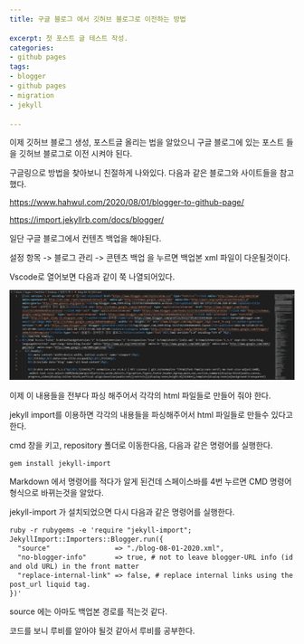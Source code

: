 ```yaml
---
title: 구글 블로그 에서 깃허브 블로그로 이전하는 방법

excerpt: 첫 포스트 글 테스트 작성.
categories:
- github pages
tags:
- blogger
- github pages
- migration
- jekyll

---
```


이제 깃허브 블로그 생성, 포스트글 올리는 법을 알았으니 구글 블로그에 있는 포스트 들을 깃허브 블로그로 이전 시켜야 된다.

구글링으로 방법을 찾아보니 친절하게 나와있다. 다음과 같은 블로그와 사이트들을 참고했다.

<https://www.hahwul.com/2020/08/01/blogger-to-github-page/>

<https://import.jekyllrb.com/docs/blogger/>


일단 구글 블로그에서 컨텐츠 백업을 해야된다.

설정 항목 -> 블로그 관리 -> 콘텐츠 백업
을 누르면 백업본 xml 파일이 다운될것이다.


Vscode로 열어보면 다음과 같이 쭉 나열되어있다.

![백업본내용](/assets/image/posts_image/backup_xml.png)


이제 이 내용들을 전부다 파싱 해주어서 각각의 html 파일들로 만들어 줘야 한다.

jekyll import를 이용하면 각각의 내용들을 파싱해주어서 html 파일들로 만들수 있다고 한다.


cmd 창을 키고, repository 폴더로 이동한다음, 다음과 같은 명령어를 실행한다.

    gem install jekyll-import


Markdown 에서 명령어를 적다가 알게 된건데 스페이스바를 4번 누르면 CMD 명령어 형식으로 바뀌는것을 알았다.


jekyll-import 가 설치되었으면 다시 다음과 같은 명령어를 실행한다.


    ruby -r rubygems -e 'require "jekyll-import";
    JekyllImport::Importers::Blogger.run({
      "source"                => "./blog-08-01-2020.xml",
      "no-blogger-info"       => true, # not to leave blogger-URL info (id and old URL) in the front matter
      "replace-internal-link" => false, # replace internal links using the post_url liquid tag.
    })'
		
		
source 에는 아마도 백업본 경로를 적는것 같다.

코드를 보니 루비를 알아야 될것 같아서 루비를 공부한다.
